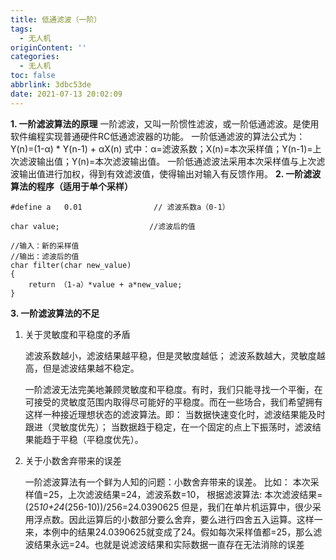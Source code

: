 ```yaml
---
title: 低通滤波（一阶）
tags:
  - 无人机
originContent: ''
categories:
  - 无人机
toc: false
abbrlink: 3dbc53de
date: 2021-07-13 20:02:09
---
```


**1. 一阶滤波算法的原理** 
一阶滤波，又叫一阶惯性滤波，或一阶低通滤波。是使用软件编程实现普通硬件RC低通滤波器的功能。 
一阶低通滤波的算法公式为：
                         Y(n)=(1-α) * Y(n-1) + αX(n) 
  式中：α=滤波系数；X(n)=本次采样值；Y(n-1)=上次滤波输出值；Y(n)=本次滤波输出值。 
一阶低通滤波法采用本次采样值与上次滤波输出值进行加权，得到有效滤波值，使得输出对输入有反馈作用。
 **2. 一阶滤波算法的程序（适用于单个采样）**


```
#define a   0.01                // 滤波系数a（0-1）  
 
char value;                    //滤波后的值 

//输入：新的采样值
//输出：滤波后的值
char filter(char new_value)   
{     
    return （1-a）*value + a*new_value;  
}  
```
**3. 一阶滤波算法的不足** 

1. 关于灵敏度和平稳度的矛盾 
     
      滤波系数越小，滤波结果越平稳，但是灵敏度越低；
      滤波系数越大，灵敏度越高，但是滤波结果越不稳定。

     一阶滤波无法完美地兼顾灵敏度和平稳度。有时，我们只能寻找一个平衡，在可接受的灵敏度范围内取得尽可能好的平稳度。而在一些场合，我们希望拥有这样一种接近理想状态的滤波算法。即：
     当数据快速变化时，滤波结果能及时跟进（灵敏度优先）；
     当数据趋于稳定，在一个固定的点上下振荡时，滤波结果能趋于平稳（平稳度优先）。
 
2. 关于小数舍弃带来的误差 

   一阶滤波算法有一个鲜为人知的问题：小数舍弃带来的误差。 比如： 本次采样值=25，上次滤波结果=24，滤波系数=10， 根据滤波算法:
      本次滤波结果=(25*10+24*(256-10))/256=24.0390625 
   但是，我们在单片机运算中，很少采用浮点数。因此运算后的小数部分要么舍弃，要么进行四舍五入运算。这样一来，本例中的结果24.0390625就变成了24。假如每次采样值都=25，那么滤波结果永远=24。也就是说滤波结果和实际数据一直存在无法消除的误差